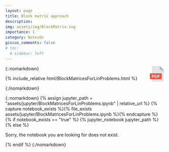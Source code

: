 ```yaml
---
layout: page
title: Block matrix approach
description: 
img: assets/img/BlockMatrix.svg
importance: 1
category: NotesOn
giscus_comments: false
# toc:
  # sidebar: left
---
```



<a href="assets/jupyter/BlockMatricesForLinProblems.ipynb">    
 <img src="/assets/img/icons/pdf_icon.png" style="float:right;" height="50px" />
</a>

{::nomarkdown}

{% include_relative html/BlockMatricesForLinProblems.html %}

{:/nomarkdown}


{::nomarkdown}
{% assign jupyter_path = "assets/jupyter/BlockMatricesForLinProblems.ipynb" | relative_url %}
{% capture notebook_exists %}{% file_exists assets/jupyter/BlockMatricesForLinProblems.ipynb %}{% endcapture %}
{% if notebook_exists == "true" %}
{% jupyter_notebook jupyter_path %}
{% else %}

<p>Sorry, the notebook you are looking for does not exist.</p>
{% endif %}
{:/nomarkdown}
